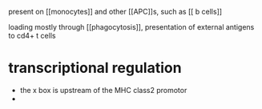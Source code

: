 present on [[monocytes]] and other [[APC]]s, such as [[ b cells]]

loading mostly through [[phagocytosis]], presentation of external antigens to cd4+ t cells


# transcriptional regulation 
- the x box is upstream of the MHC class2 promotor
- 